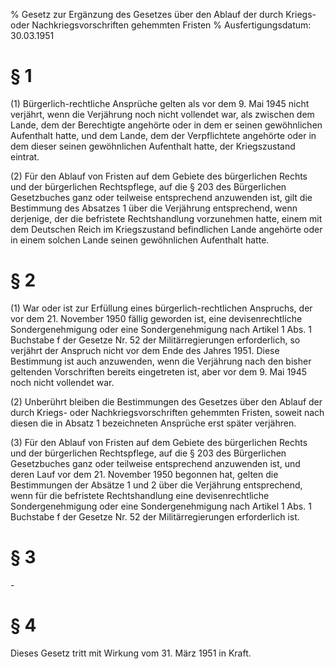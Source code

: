 % Gesetz zur Ergänzung des Gesetzes über den Ablauf der durch Kriegs- oder Nachkriegsvorschriften gehemmten Fristen
% Ausfertigungsdatum: 30.03.1951
 
# § 1

(1) Bürgerlich-rechtliche Ansprüche gelten als vor dem 9. Mai 1945 nicht verjährt, wenn die Verjährung noch nicht vollendet war, als zwischen dem Lande, dem der Berechtigte angehörte oder in dem er seinen gewöhnlichen Aufenthalt hatte, und dem Lande, dem der Verpflichtete angehörte oder in dem dieser seinen gewöhnlichen Aufenthalt hatte, der Kriegszustand eintrat.

(2) Für den Ablauf von Fristen auf dem Gebiete des bürgerlichen Rechts und der bürgerlichen Rechtspflege, auf die § 203 des Bürgerlichen Gesetzbuches ganz oder teilweise entsprechend anzuwenden ist, gilt die Bestimmung des Absatzes 1 über die Verjährung entsprechend, wenn derjenige, der die befristete Rechtshandlung vorzunehmen hatte, einem mit dem Deutschen Reich im Kriegszustand befindlichen Lande angehörte oder in einem solchen Lande seinen gewöhnlichen Aufenthalt hatte.

# § 2

(1) War oder ist zur Erfüllung eines bürgerlich-rechtlichen Anspruchs, der vor dem 21. November 1950 fällig geworden ist, eine devisenrechtliche Sondergenehmigung oder eine Sondergenehmigung nach Artikel 1 Abs. 1 Buchstabe f der Gesetze Nr. 52 der Militärregierungen erforderlich, so verjährt der Anspruch nicht vor dem Ende des Jahres 1951. Diese Bestimmung ist auch anzuwenden, wenn die Verjährung nach den bisher geltenden Vorschriften bereits eingetreten ist, aber vor dem 9. Mai 1945 noch nicht vollendet war.

(2) Unberührt bleiben die Bestimmungen des Gesetzes über den Ablauf der durch Kriegs- oder Nachkriegsvorschriften gehemmten Fristen, soweit nach diesen die in Absatz 1 bezeichneten Ansprüche erst später verjähren.

(3) Für den Ablauf von Fristen auf dem Gebiete des bürgerlichen Rechts und der bürgerlichen Rechtspflege, auf die § 203 des Bürgerlichen Gesetzbuches ganz oder teilweise entsprechend anzuwenden ist, und deren Lauf vor dem 21. November 1950 begonnen hat, gelten die Bestimmungen der Absätze 1 und 2 über die Verjährung entsprechend, wenn für die befristete Rechtshandlung eine devisenrechtliche Sondergenehmigung oder eine Sondergenehmigung nach Artikel 1 Abs. 1 Buchstabe f der Gesetze Nr. 52 der Militärregierungen erforderlich ist.

# § 3

\-

# § 4

Dieses Gesetz tritt mit Wirkung vom 31. März 1951 in Kraft.
